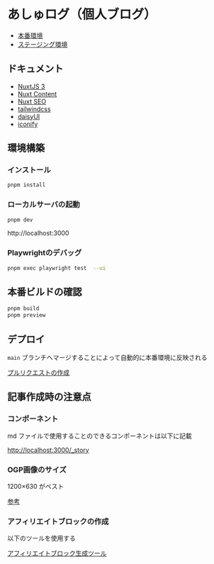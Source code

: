 # あしゅログ（個人ブログ）

- [本番環境](https://blog.ashcolor.jp/)
- [ステージング環境](https://stg-blog.ashcolor.jp/)

## ドキュメント

- [NuxtJS 3](https://nuxt.com/)
- [Nuxt Content](https://content.nuxtjs.org/guide/writing/content-directory/)
- [Nuxt SEO](https://nuxtseo.com/)
- [tailwindcss](https://tailwindcss.com/)
- [daisyUI](https://daisyui.com/)
- [iconify](https://iconify.design/)

## 環境構築

### インストール

```bash
pnpm install
```

### ローカルサーバの起動

```bash
pnpm dev
```

http://localhost:3000

### Playwrightのデバッグ

```bash
pnpm exec playwright test  --ui
```

## 本番ビルドの確認

```bash
pnpm build
pnpm preview
```

## デプロイ

`main` ブランチへマージすることによって自動的に本番環境に反映される

[プルリクエストの作成](https://github.com/ashcolor/ashcolor-blog/compare/main...develop)

## 記事作成時の注意点

### コンポーネント

md ファイルで使用することのできるコンポーネントは以下に記載

<http://localhost:3000/_story>

### OGP画像のサイズ

1200×630 がベスト

[参考](https://bluetraff.com/ogp_thumbnail/#toc3)

### アフィリエイトブロックの作成

以下のツールを使用する

[アフィリエイトブロック生成ツール](http://localhost:3000/_story#%E3%82%A2%E3%83%95%E3%82%A3%E3%83%AA%E3%82%A8%E3%82%A4%E3%83%88%E3%83%96%E3%83%AD%E3%83%83%E3%82%AF%E7%94%9F%E6%88%90%E3%83%84%E3%83%BC%E3%83%AB)
